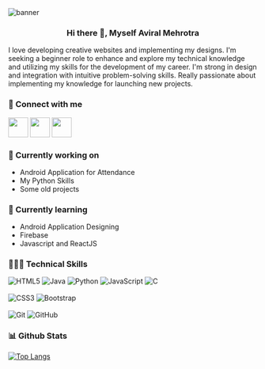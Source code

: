 <img src="https://user-images.githubusercontent.com/73425338/211180283-185bc3fc-d134-482c-9079-7bd4c3b74e91.png" alt="banner">
<center><h3 align="center">Hi there 👋, Myself Aviral Mehrotra</h3></center>

I love developing creative websites and implementing my designs. I'm seeking a beginner role to enhance and explore my technical knowledge and utilizing my skills for the development of my career. I'm strong in design and integration with intuitive problem-solving skills. 
Really passionate about implementing my knowledge for launching new projects.

### 🤝 Connect with me 
<a href="http://www.github.com/aviralmehrotra/"><img src="https://user-images.githubusercontent.com/73425338/211180766-511c1e62-fc47-4797-b949-082b234a988e.png" width="40px" height="40px"></a>
<a href="https://www.linkedin.com/in/aviralmehrotra9/"><img src="https://user-images.githubusercontent.com/73425338/211180868-b4a0601a-bc26-494b-941c-9a1c5a1ee93d.png" width="40px" height="40px"></a>
<a href="https://www.instagram.com/aviral._.mehrotra/"><img src="https://user-images.githubusercontent.com/73425338/211180902-c6f7ea1f-6bce-431e-94d6-234337dcca14.png" width="40px" height="40px"></a>

### 🔬 Currently working on 

- Android Application for Attendance 
- My Python Skills 
- Some old projects

### 📑 Currently learning

- Android Application Designing 
- Firebase
- Javascript and ReactJS

### 👨🏻‍💻 Technical Skills

![HTML5](https://img.shields.io/badge/html5-%23E34F26.svg?style=for-the-badge&logo=html5&logoColor=white) ![Java](https://img.shields.io/badge/java-%23ED8B00.svg?style=for-the-badge&logo=java&logoColor=white) ![Python](https://img.shields.io/badge/python-3670A0?style=for-the-badge&logo=python&logoColor=ffdd54) ![JavaScript](https://img.shields.io/badge/javascript-%23323330.svg?style=for-the-badge&logo=javascript&logoColor=%23F7DF1E) ![C](https://img.shields.io/badge/c-%2300599C.svg?style=for-the-badge&logo=c&logoColor=white)
<br><br>
![CSS3](https://img.shields.io/badge/css3-%231572B6.svg?style=for-the-badge&logo=css3&logoColor=white) ![Bootstrap](https://img.shields.io/badge/bootstrap-%23563D7C.svg?style=for-the-badge&logo=bootstrap&logoColor=white)
<br><br>
![Git](https://img.shields.io/badge/git-%23F05033.svg?style=for-the-badge&logo=git&logoColor=white) ![GitHub](https://img.shields.io/badge/github-%23121011.svg?style=for-the-badge&logo=github&logoColor=white)

### 📊 Github Stats

[![Top Langs](https://github-readme-stats.vercel.app/api/top-langs/?username=anuraghazra&layout=compact)](https://github.com/aviralmehrotra/github-readme-stats)
